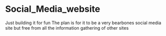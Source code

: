 # Social_Media_website
Just building it for fun 
The plan is for it to be a very bearbones social media site but free from all the information gathering of other sites 
